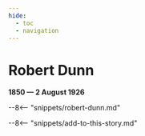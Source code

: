 ```yaml
---
hide:
  - toc
  - navigation 
---
```


# Robert Dunn 

**1850 — 2 August 1926**

--8<-- "snippets/robert-dunn.md"

--8<-- "snippets/add-to-this-story.md"